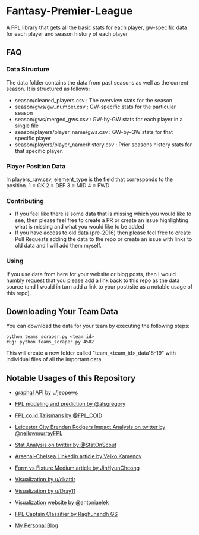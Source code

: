 Fantasy-Premier-League
======================

A FPL library that gets all the basic stats for each player, gw-specific data for each player and season history of each player

## FAQ

### Data Structure

The data folder contains the data from past seasons as well as the current season. It is structured as follows:

+ season/cleaned_players.csv : The overview stats for the season
+ season/gws/gw_number.csv : GW-specific stats for the particular season
+ season/gws/merged_gws.csv : GW-by-GW stats for each player in a single file
+ season/players/player_name/gws.csv : GW-by-GW stats for that specific player
+ season/players/player_name/history.csv : Prior seasons history stats for that specific player.

### Player Position Data

In players_raw.csv, element_type is the field that corresponds to the position.
1 = GK
2 = DEF
3 = MID
4 = FWD

### Contributing

+ If you feel like there is some data that is missing which you would like to see, then please feel free to create a PR or create an issue highlighting what is missing and what you would like to be added
+ If you have access to old data (pre-2016) then please feel free to create Pull Requests adding the data to the repo or create an issue with links to old data and I will add them myself.

### Using

If you use data from here for your website or blog posts, then I would humbly request that you please add a link back to this repo as the data source (and I would in turn add a link to your post/site as a notable usage of this repo).

## Downloading Your Team Data

You can download the data for your team by executing the following steps:

```
python teams_scraper.py <team_id>
#Eg: python teams_scraper.py 4582
```

This will create a new folder called "team_<team_id>_data18-19" with individual files of all the important data

## Notable Usages of this Repository

+ [graphql API by u/jeppews](https://api.better-fpl.com/graphql)

+ [FPL modeling and prediction by @alsgregory](https://github.com/alsgregory/Fantasy-Football)

+ [FPL.co.id Talismans by @FPL_COID](http://fpl.co.id/tools/talismans/)

+ [Leicester City Brendan Rodgers Impact Analysis on twitter by @neilswmurrayFPL](https://twitter.com/neilswmurrayFPL/status/1147407501736009728)

+ [Stat Analysis on twitter by @StatOnScout](https://twitter.com/StatOnScout)

+ [Arsenal-Chelsea LinkedIn article by Velko Kamenov](https://www.linkedin.com/pulse/whoever-wins-2019-uefa-europe-league-final-still-ends-velko-kamenov/)

+ [Form vs Fixture Medium article by JinHyunCheong](https://towardsdatascience.com/mythbusting-fantasy-premier-league-form-over-fixtures-eecf9022e834)

+ [Visualization by u/dkattir](https://www.reddit.com/r/dataisbeautiful/comments/9zlx14/points_per_game_vs_predictability_after_12_weeks/)

+ [Visualization by u/Dray11](https://www.reddit.com/r/FantasyPL/comments/9bjwra/created_a_very_crude_and_basic_comparison_chart/)

+ [Visualization website by @antoniaelek](http://fantasy.elek.hr/)

+ [FPL Captain Classifier by Raghunandh GS](https://medium.com/datacomics/building-an-fpl-captain-classifier-cf4ee343ebcc)

+ [My Personal Blog](http://vaastavanand.com/blog/)
